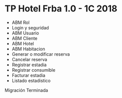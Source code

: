 ﻿# TP Hotel Frba 1.0 - 1C 2018

* ABM Rol
* Login y seguridad
* ABM Usuario
* ABM Cliente 
* ABM Hotel
* ABM Habitacion
* Generar o modificar reserva
* Cancelar reserva
* Registrar estadia
* Registrar consumible
* Facturar estadia
* Listado estadistico

Migración Terminada
